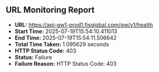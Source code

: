 ## URL Monitoring Report

- **URL:** https://api-gw1-prod1.fisglobal.com/gw/v1/health
- **Start Time:** 2025-07-19T15:54:10.411013
- **End Time:** 2025-07-19T15:54:11.506642
- **Total Time Taken:** 1.095629 seconds
- **HTTP Status Code:** 403
- **Status:** Failure
- **Failure Reason:** HTTP Status Code: 403
